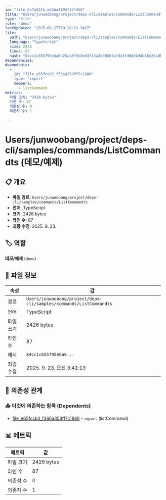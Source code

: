 ```yaml
---
id: "file_8c7a92fb_ed3ba4194f14fd50"
title: "Users/junwoobang/project/deps-cli/samples/commands/ListCommandts (데모/예제)"
type: "file"
role: "demo"
lastUpdated: "2025-09-27T10:26:21.342Z"
file:
  path: "Users/junwoobang/project/deps-cli/samples/commands/ListCommandts"
  language: "TypeScript"
  size: 2426
  lines: 87
  hash: "84cc1c655795e6a6d25aa8f5b0ed3f43a2d00507af8e4fd688694b18e26cdbba"
dependencies:
dependents:
  -
    id: "file_e65fccb3_f366a358ff7c1880"
    type: "import"
    members:
      - listCommand
metrics:
  파일 크기: "2426 bytes"
  라인 수: 87
  의존성 수: 0
  의존자 수: 1

---
```


# Users/junwoobang/project/deps-cli/samples/commands/ListCommandts (데모/예제)

## 📋 개요

- **파일 경로**: `Users/junwoobang/project/deps-cli/samples/commands/ListCommandts`
- **언어**: TypeScript
- **크기**: 2426 bytes
- **라인 수**: 87
- **최종 수정**: 2025. 9. 23.

## 🏷️ 역할

**데모/예제** (`demo`)

## 📄 파일 정보

| 속성 | 값 |
|------|----|
| 경로 | `Users/junwoobang/project/deps-cli/samples/commands/ListCommandts` |
| 언어 | TypeScript |
| 파일 크기 | 2426 bytes |
| 라인 수 | 87 |
| 해시 | `84cc1c655795e6a6...` |
| 최종 수정 | 2025. 9. 23. 오전 3:41:13 |

## 🔗 의존성 관계

### 📤 이것에 의존하는 항목 (Dependents)

- [file_e65fccb3_f366a358ff7c1880](file_e65fccb3_f366a358ff7c1880.md) - `import` (listCommand)

## 📊 메트릭

| 메트릭 | 값 |
|--------|----|
| 파일 크기 | 2426 bytes |
| 라인 수 | 87 |
| 의존성 수 | 0 |
| 의존자 수 | 1 |

